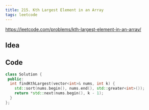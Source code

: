 ```yaml
---
title: 215. Kth Largest Element in an Array
tags: leetcode
---
```


https://leetcode.com/problems/kth-largest-element-in-an-array/

## Idea

## Code
```cpp
class Solution {
 public:
  int findKthLargest(vector<int>& nums, int k) {
    std::sort(nums.begin(), nums.end(), std::greater<int>());
    return *std::next(nums.begin(), k - 1);
  }
};
```